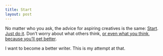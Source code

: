 ```yaml
---
title: Start
layout: post
---
```


No matter who you ask, the advice for aspiring creatives is the same: [Start](http://nearthespeedoflight.com/article/2016_11_29_it___s_easy_to_start_a_blog). [Just do it](https://vimeo.com/125095515#t=8m58s). Don’t worry about what others think, [or even what you think](https://www.youtube.com/watch?v=X2wLP0izeJE), [because you’ll get better](https://www.youtube.com/watch?v=DN43sCyEanA).

I want to become a better writer. This is my attempt at that.

